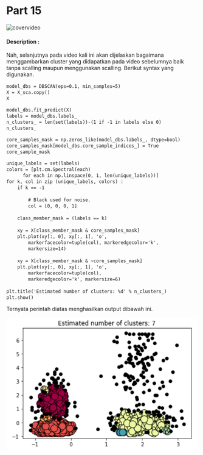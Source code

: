 # Part 15

![covervideo](http://bit.ly/makeaicovervideo)

#### **Description :**

Nah, selanjutnya pada video kali ini akan dijelaskan  bagaimana menggambarkan cluster yang didapatkan pada video sebelumnya baik tanpa scalling maupun menggunakan scalling. Berikut syntax yang digunakan.
```
model_dbs = DBSCAN(eps=0.1, min_samples=5)
X = X_sca.copy()
X
```
```
model_dbs.fit_predict(X)
labels = model_dbs.labels_
n_clusters_ = len(set(labels))-(1 if -1 in labels else 0)
n_clusters_
```
```
core_samples_mask = np.zeros_like(model_dbs.labels_, dtype=bool)
core_samples_mask[model_dbs.core_sample_indices_] = True
core_sample_mask
```
```
unique_labels = set(labels)
colors = [plt.cm.Spectral(each)
	  for each in np.linspace(0, 1, len(unique_labels))]
for k, col in zip (unique_labels, colors) :
	if k == -1
		
        # Black used for noise.
		col = [0, 0, 0, 1]

	class_member_mask = (labels == k)

	xy = X[class_member_mask & core_samples_mask]
	plt.plot(xy[:, 0], xy[:, 1], 'o',
        markerfacecolor=tuple(col), markeredgecolor='k',
        markersize=14)

	xy = X[class_member_mask & ~core_samples_mask]
	plt.plot(xy[:, 0], xy[:, 1], 'o',
        markerfacecolor=tuple(col),
        markeredgecolor='k', markersize=6)

plt.title('Estimated number of clusters: %d' % n_clusters_)
plt.show()
```
Ternyata perintah diatas menghasilkan output dibawah ini.

![Assets](https://github.com/BenedictusAryo/documents_assets/raw/master/New%20CourseMap/Intermediate%20Course/4_Clustering%20and%20Unsupervised%20Machine%20Learning/assets/9.png)

